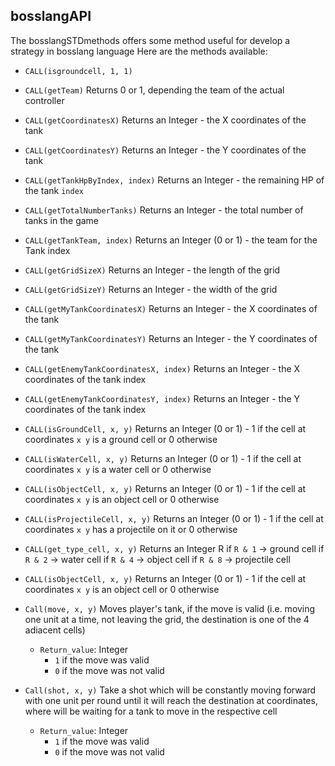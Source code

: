 ## bosslangAPI

The bosslangSTDmethods offers some method useful for develop a strategy in bosslang language
Here are the methods available:

* `CALL(isgroundcell, 1, 1)`

* `CALL(getTeam)`
	Returns 0 or 1, depending the team of the actual controller

* `CALL(getCoordinatesX)`
	Returns an Integer - the X coordinates of the tank

* `CALL(getCoordinatesY)`
	Returns an Integer - the Y coordinates of the tank


* `CALL(getTankHpByIndex, index)`
	Returns an Integer - the remaining HP of the tank `index`


* `CALL(getTotalNumberTanks)`
	Returns an Integer - the total number of tanks in the game

* `CALL(getTankTeam, index)`
	Returns an Integer (0 or 1) - the team for the Tank index

* `CALL(getGridSizeX)`
	Returns an Integer - the length of the grid


* `CALL(getGridSizeY)`
	Returns an Integer - the width of the grid

* `CALL(getMyTankCoordinatesX)`
	Returns an Integer - the X coordinates of the tank

* `CALL(getMyTankCoordinatesY)`
	Returns an Integer - the Y coordinates of the tank



* `CALL(getEnemyTankCoordinatesX, index)`
	Returns an Integer - the X coordinates of the tank index

* `CALL(getEnemyTankCoordinatesY, index)`
	Returns an Integer - the Y coordinates of the tank index

* `CALL(isGroundCell, x, y)`
	Returns an Integer (0 or 1) - 1 if the cell at coordinates `x y` is a ground cell or 0 otherwise


* `CALL(isWaterCell, x, y)`
	Returns an Integer (0 or 1) - 1 if the cell at coordinates `x y` is a water cell or 0 otherwise

* `CALL(isObjectCell, x, y)`
	Returns an Integer (0 or 1) - 1 if the cell at coordinates `x y` is an object cell or 0 otherwise

* `CALL(isProjectileCell, x, y)`
	Returns an Integer (0 or 1) - 1 if the cell at coordinates `x y` has a projectile on it or 0 otherwise

* `CALL(get_type_cell, x, y)`
	Returns an Integer R
		if `R & 1`  -> ground cell
		if `R & 2`  -> water cell
		if `R & 4`  -> object cell
		if `R & 8`  -> projectile cell

* `CALL(isObjectCell, x, y)`
	Returns an Integer (0 or 1) - 1 if the cell at coordinates `x y` is an object cell or 0 otherwise

* `Call(move, x, y)`
	Moves player's tank, if the move is valid (i.e. moving one unit at a time, not leaving the grid, the destination is one of the 4 adiacent cells)
    * `Return_value`: Integer
        * `1` if the move was valid 
        * `0` if the move was not valid

* `Call(shot, x, y)`
    Take a shot which will be constantly moving forward with one unit per round until it will reach the destination at coordinates, where will be waiting for a tank to move in the respective cell
    * `Return_value`: Integer
        * `1` if the move was valid 
        * `0` if the move was not valid